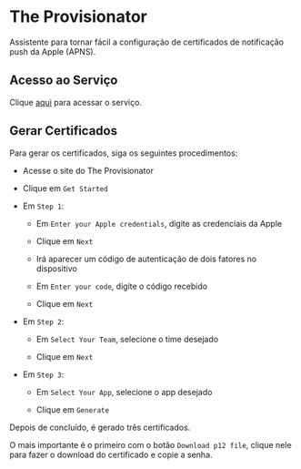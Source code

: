 # The Provisionator

Assistente para tornar fácil a configuração de certificados de notificação push da Apple (APNS).

## Acesso ao Serviço

Clique [aqui](https://onesignal.com/provisionator) para acessar o serviço.

## Gerar Certificados

Para gerar os certificados, siga os seguintes procedimentos:

- Acesse o site do The Provisionator

- Clique em `Get Started`

- Em `Step 1`:

  - Em `Enter your Apple credentials`, digite as credenciais da Apple

  - Clique em `Next`

  - Irá aparecer um código de autenticação de dois fatores no dispositivo

  - Em `Enter your code`, digite o código recebido

  - Clique em `Next`

- Em `Step 2`:

  - Em `Select Your Team`, selecione o time desejado

  - Clique em `Next`

- Em `Step 3`:

  - Em `Select Your App`, selecione o app desejado

  - Clique em `Generate`

Depois de concluído, é gerado três certificados.  

O mais importante é o primeiro com o botão `Download p12 file`, clique nele para fazer o download do certificado e copie a senha.